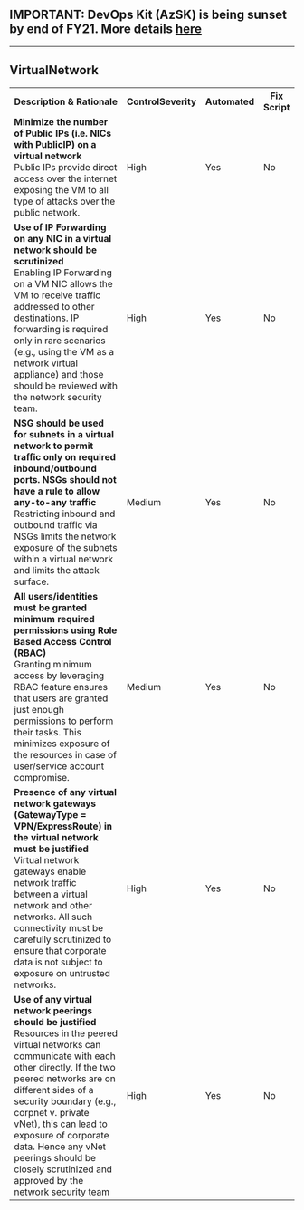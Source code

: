 ## IMPORTANT: DevOps Kit (AzSK) is being sunset by end of FY21. More details [here](/ReleaseNotes/AzSKSunsetNotice.md)
----------------------------------------------

<html>
<head>

</head>

<body>
    <H2>VirtualNetwork</H2>
    <table>
        <tr>
            <th>Description & Rationale</th>
            <th>ControlSeverity</th>
            <th>Automated</th>
            <th>Fix Script</th>
        </tr>
        <tr>
            <td><b>Minimize the number of Public IPs (i.e. NICs with PublicIP) on a virtual network</b><br />Public IPs
                provide direct access over the internet exposing the VM to all type of attacks over the public network.</td>
            <td>High</td>
            <td>Yes</td>
            <td>No</td>
        </tr>
        <tr>
            <td><b>Use of IP Forwarding on any NIC in a virtual network should be scrutinized</b><br />Enabling IP
                Forwarding on a VM NIC allows the VM to receive traffic addressed to other destinations. IP forwarding
                is required only in rare scenarios (e.g., using the VM as a network virtual appliance) and those should
                be reviewed with the network security team.</td>
            <td>High</td>
            <td>Yes</td>
            <td>No</td>
        </tr>
        <tr>
            <td><b>NSG should be used for subnets in a virtual network to permit traffic only on required
                    inbound/outbound ports. NSGs should not have a rule to allow any-to-any traffic</b><br />Restricting
                inbound and outbound traffic via NSGs limits the network exposure of the subnets within a virtual
                network and limits the attack surface.</td>
            <td>Medium</td>
            <td>Yes</td>
            <td>No</td>
        </tr>
        <tr>
            <td><b>All users/identities must be granted minimum required permissions using Role Based Access Control
                    (RBAC)</b><br />Granting minimum access by leveraging RBAC feature ensures that users are granted
                just enough permissions to perform their tasks. This minimizes exposure of the resources in case of
                user/service account compromise.</td>
            <td>Medium</td>
            <td>Yes</td>
            <td>No</td>
        </tr>
        <tr>
            <td><b>Presence of any virtual network gateways (GatewayType = VPN/ExpressRoute) in the virtual network
                    must be justified</b><br />Virtual network gateways enable network traffic between a virtual
                network and other networks. All such connectivity must be carefully scrutinized to ensure that
                corporate data is not subject to exposure on untrusted networks.</td>
            <td>High</td>
            <td>Yes</td>
            <td>No</td>
        </tr>
        <tr>
            <td><b>Use of any virtual network peerings should be justified</b><br />Resources in the peered virtual
                networks can communicate with each other directly. If the two peered networks are on different sides of
                a security boundary (e.g., corpnet v. private vNet), this can lead to exposure of corporate data. Hence
                any vNet peerings should be closely scrutinized and approved by the network security team</td>
            <td>High</td>
            <td>Yes</td>
            <td>No</td>
        </tr>
    </table>
    <table>
    </table>
</body>

</html>
